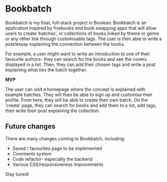 # Bookbatch

Bookbatch is my final, full-stack project in Boolean. Bookbatch is an application inspired by fivebooks and book swapping apps that will allow users to create ‘batches’, or collections of books linked by theme or genre or any other link through customisable tags. The user is then able to write a post/essay explaining the connection between the books.

For example, a user might want to write an introduction to one of their favourite authors- they can search for the books and see the covers displayed in a list. Then, they can add their chosen tags and write a post explaining what ties the batch together.

**MVP**

The user can visit a homepage where the concept is explained with example batches. They will then be able to sign up and customise their profile. From here, they will be able to create their own batch. On the ‘create’ page, they can search for books and add them to a list, add tags, then write their post explaining the collection.

## Future changes

There are many changes coming to Bookbatch, including:

- Saved / favourites page to be implemented
- Comments system
- Code refactor- especially the backend
- Various CSS/responsiveness improvements

Stay tuned!
